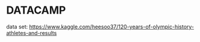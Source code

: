 # DATACAMP


data set: https://www.kaggle.com/heesoo37/120-years-of-olympic-history-athletes-and-results
